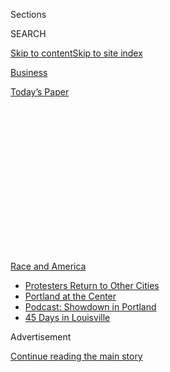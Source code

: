 <div id="app">

<div>

<div>

<div>

<div class="NYTAppHideMasthead css-1q2w90k e1suatyy0">

<div class="section css-ui9rw0 e1suatyy2">

<div class="css-eph4ug er09x8g0">

<div class="css-6n7j50">

</div>

<span class="css-1dv1kvn">Sections</span>

<div class="css-10488qs">

<span class="css-1dv1kvn">SEARCH</span>

</div>

[Skip to content](#site-content)[Skip to site
index](#site-index)

</div>

<div id="masthead-section-label" class="css-1wr3we4 eaxe0e00">

[Business](https://www.nytimes3xbfgragh.onion/section/business)

</div>

<div class="css-10698na e1huz5gh0">

</div>

</div>

<div id="masthead-bar-one" class="section hasLinks css-15hmgas e1csuq9d3">

<div class="css-uqyvli e1csuq9d0">

</div>

<div class="css-1uqjmks e1csuq9d1">

</div>

<div class="css-9e9ivx">

[](https://myaccount.nytimes3xbfgragh.onion/auth/login?response_type=cookie&client_id=vi)

</div>

<div class="css-1bvtpon e1csuq9d2">

[Today’s
Paper](https://www.nytimes3xbfgragh.onion/section/todayspaper)

</div>

</div>

</div>

</div>

<div data-aria-hidden="false">

<div id="site-content" data-role="main">

<div>

<div class="css-1aor85t" style="opacity:0.000000001;z-index:-1;visibility:hidden">

<div class="css-1hqnpie">

<div class="css-epjblv">

<span class="css-17xtcya">[Business](/section/business)</span><span class="css-x15j1o">|</span><span class="css-fwqvlz">‘Banking
While Black’: How Cashing a Check Can Be a
Minefield</span>

</div>

<div class="css-k008qs">

<div class="css-1iwv8en">

<span class="css-18z7m18"></span>

<div>

</div>

</div>

<span class="css-1n6z4y">https://nyti.ms/30XgLD5</span>

<div class="css-1705lsu">

<div class="css-4xjgmj">

<div class="css-4skfbu" data-role="toolbar" data-aria-label="Social Media Share buttons, Save button, and Comments Panel with current comment count" data-testid="share-tools">

  - 
  - 
  - 
  - 
    
    <div class="css-6n7j50">
    
    </div>

  - 
  - 

</div>

</div>

</div>

</div>

</div>

</div>

<div id="NYT_TOP_BANNER_REGION" class="css-13pd83m">

<div>

<div id="styln-prism-menu-1590763508878" class="section interactive-content interactive-size-medium css-1edisqu">

<div class="css-17ih8de interactive-body">

<div id="scroll-container" class="css-1gj85ro">

[<span class="styln-title-wrap"><span class="css-1pje3qr">Race
and</span><span class="css-1pje3qr">
America</span></span>](https://www.nytimes3xbfgragh.onion/news-event/george-floyd-protests-minneapolis-new-york-los-angeles?action=click&pgtype=Article&state=default&region=TOP_BANNER&context=storylines_menu)

  - [Protesters Return to Other
    Cities](https://www.nytimes3xbfgragh.onion/2020/07/26/us/protests-portland-seattle-trump.html?action=click&pgtype=Article&state=default&region=TOP_BANNER&context=storylines_menu)
  - [Portland at the
    Center](https://www.nytimes3xbfgragh.onion/2020/07/24/us/portland-oregon-protests-white-race.html?action=click&pgtype=Article&state=default&region=TOP_BANNER&context=storylines_menu)
  - [Podcast: Showdown in
    Portland](https://www.nytimes3xbfgragh.onion/2020/07/23/podcasts/the-daily/portland-protests.html?action=click&pgtype=Article&state=default&region=TOP_BANNER&context=storylines_menu)
  - [45 Days in
    Louisville](https://www.nytimes3xbfgragh.onion/interactive/2020/07/16/us/black-lives-matter-protests-louisville-breonna-taylor.html?action=click&pgtype=Article&state=default&region=TOP_BANNER&context=storylines_menu)

</div>

</div>

</div>

</div>

</div>

<div id="top-wrapper" class="css-1sy8kpn">

<div id="top-slug" class="css-l9onyx">

Advertisement

</div>

[Continue reading the main
story](#after-top)

<div class="ad top-wrapper" style="text-align:center;height:100%;display:block;min-height:250px">

<div id="top" class="place-ad" data-position="top" data-size-key="top">

</div>

</div>

<div id="after-top">

</div>

</div>

<div>

<div id="sponsor-wrapper" class="css-1hyfx7x">

<div id="sponsor-slug" class="css-19vbshk">

Supported by

</div>

[Continue reading the main
story](#after-sponsor)

<div id="sponsor" class="ad sponsor-wrapper" style="text-align:center;height:100%;display:block">

</div>

<div id="after-sponsor">

</div>

</div>

<div class="css-186x18t">

</div>

<div class="css-ls6wgr ehdk2mb0">

# ‘Banking While Black’: How Cashing a Check Can Be a Minefield

</div>

Black customers risk being racially profiled on everyday visits to bank
branches. Under federal laws, there is little recourse as long as the
banks ultimately complete their transactions.

<div class="css-79elbk" data-testid="photoviewer-wrapper">

<div class="css-z3e15g" data-testid="photoviewer-wrapper-hidden">

</div>

<div class="css-1a48zt4 ehw59r15" data-testid="photoviewer-children">

![<span class="css-16f3y1r e13ogyst0" data-aria-hidden="true">Clarice
Middleton was wrongfully accused of fraud by bank employees while trying
to cash a check at a Wells Fargo in
Atlanta.</span><span class="css-cnj6d5 e1z0qqy90" itemprop="copyrightHolder"><span class="css-1ly73wi e1tej78p0">Credit...</span><span><span>Matthew
Odom for The New York
Times</span></span></span>](https://static01.graylady3jvrrxbe.onion/images/2020/06/18/business/18bankcustomers2/merlin_173382978_0eff035e-6bfb-44af-ad11-d8fd378efb09-articleLarge.jpg?quality=75&auto=webp&disable=upscale)

</div>

</div>

<div class="css-18e8msd">

<div class="css-vp77d3 epjyd6m0">

<div class="css-hus3qt ey68jwv0" data-aria-hidden="true">

[![Emily
Flitter](https://static01.graylady3jvrrxbe.onion/images/2019/06/19/reader-center/author-emily-flitter/author-emily-flitter-thumbLarge.png
"Emily Flitter")](https://www.nytimes3xbfgragh.onion/by/emily-flitter)

</div>

<div class="css-1baulvz">

By [<span class="css-1baulvz last-byline" itemprop="name">Emily
Flitter</span>](https://www.nytimes3xbfgragh.onion/by/emily-flitter)

</div>

</div>

  - June 18,
    2020

  - 
    
    <div class="css-4xjgmj">
    
    <div class="css-d8bdto" data-role="toolbar" data-aria-label="Social Media Share buttons, Save button, and Comments Panel with current comment count" data-testid="share-tools">
    
      - 
      - 
      - 
      - 
        
        <div class="css-6n7j50">
        
        </div>
    
      - 
      - 
    
    </div>
    
    </div>

</div>

</div>

<div class="section meteredContent css-1r7ky0e" name="articleBody" itemprop="articleBody">

<div class="css-1fanzo5 StoryBodyCompanionColumn">

<div class="css-53u6y8">

Clarice Middleton shook with fear as she stood on the sidewalk outside a
Wells Fargo branch in Atlanta one December morning in 2018. Moments
earlier, she had tried to cash a $200 check, only to be accused of fraud
by three branch employees, who then called 911.

Ms. Middleton, who is black, remembers thinking: “I don’t want to die.”

For many black Americans, going to the bank can be a fraught experience.
Something as simple as trying to cash a check or open a bank account can
lead to suspicious employees summoning the police, causing anxiety and
fear — and sometimes even physical danger — for the accused customers.

There is no data on how frequently the police are called on customers
who are making legitimate everyday transactions. The phenomenon has its
own social media hashtag: \#BankingWhileBlack.

Most people who experience an episode of racial profiling don’t report
it, lawyers say. Some find it easier to engage in private settlement
negotiations. The few who sue — as Ms. Middleton did — are unlikely to
win in court because of loopholes in the law. Now, the police killing of
George Floyd in Minneapolis, which set off nationwide protests against
systemic racism, is prompting more people to speak up.

</div>

</div>

<div class="css-1fanzo5 StoryBodyCompanionColumn">

<div class="css-53u6y8">

Ms. Middleton had gone to the Wells Fargo branch in Druid Hills, a
wealthy, mostly white neighborhood in Atlanta, to cash a refund for a
security deposit from a real estate company that had an account with the
bank. Three bank employees examined the check and her identification,
but refused to look at the additional proof Ms. Middleton offered. They
declared the check fraudulent, and one employee called the police,
according to her lawsuit.

When an officer arrived, Ms. Middleton showed him her identification and
the check stub. As a former bank teller, she knew that would be proof
enough that her check was authentic. The officer left without taking
action. The Wells Fargo employees asked Ms. Middleton whether she still
wanted to cash the check.

“I said yes, because they had written all over the back of the check,”
said Ms. Middleton, who sued Wells Fargo last year for racial
discrimination and defamation and sought an unspecified amount of
damages.

Mary Eshet, a Wells Fargo spokeswoman, said Ms. Middleton had begun
yelling “abusive and profane language” at the employees when she saw her
ID being scanned.

“Employees tried to address Ms. Middleton’s concerns by explaining our
policies, but Ms. Middleton continued to yell profane language,” Ms
Eshet said. “She was asked to leave the branch multiple times and
refused, so our employees followed their processes to engage law
enforcement.” She added that the bank “appreciates the sensitivities of
engaging law enforcement and the importance of continually reviewing our
training, policies and procedures.”

</div>

</div>

<div class="css-1fanzo5 StoryBodyCompanionColumn">

<div class="css-53u6y8">

Ms. Middleton’s lawyer, Yechezkel Rodal, said her client had not used
profanity. “Wells Fargo is in possession of the video surveillance
showing exactly what happened in the branch that morning,” he said. “The
video will not support Wells Fargo’s lies.”

</div>

</div>

<div class="css-79elbk" data-testid="photoviewer-wrapper">

<div class="css-z3e15g" data-testid="photoviewer-wrapper-hidden">

</div>

<div class="css-1a48zt4 ehw59r15" data-testid="photoviewer-children">

![<span class="css-16f3y1r e13ogyst0" data-aria-hidden="true">The Wells
Fargo branch in Westchase, Fla., a wealthy neighborhood near
Tampa.</span><span class="css-cnj6d5 e1z0qqy90" itemprop="copyrightHolder"><span class="css-1ly73wi e1tej78p0">Credit...</span><span>Zack
Wittman for The New York
Times</span></span>](https://static01.graylady3jvrrxbe.onion/images/2020/06/19/business/00subJPunrest-bankcustomers-print/merlin_173294976_01f9aa3c-49e0-410b-81b8-679bbdd1922b-articleLarge.jpg?quality=75&auto=webp&disable=upscale)

</div>

</div>

<div class="css-1fanzo5 StoryBodyCompanionColumn">

<div class="css-53u6y8">

Some incidents play out without the involvement of police or courts.

In March 2019, Jabari Bennett wanted to withdraw $6,400 in cash to buy a
used Toyota Camry from a dealership in Wilmington, Del. He had just sold
his house in Atlanta and moved to Wilmington to live with his mother.
Having been a Wells Fargo customer for four years — he had around
$70,000 in his account from the sale of his house — Mr. Bennett walked
into a nearby branch expecting to be back at the dealership and in his
Camry within minutes.

He came away empty-handed and reeling.

First, a teller refused to accept that he was the account holder,
questioning his out-of-state driver’s license, he said — even though Mr.
Bennett had informed the bank of his new address just two weeks earlier.
Then, a branch manager told Mr. Bennett to leave. He left in disbelief,
then returned to try to complete the transaction. This time, the manager
threatened to call the police. Mr. Bennett left again.

The experience “made me feel like I was nothing,” Mr. Bennett said.

He abandoned the deal on the car. A week later, he moved all his money
out of Wells Fargo and then hired Mr. Rodal, who had gained a reputation
for representing black customers against the bank after the story of one
of his clients [went viral
in 2018](https://www.washingtonpost.com/news/business/wp/2018/07/27/a-black-woman-says-wells-fargo-didnt-want-to-cash-her-check-shes-suing-for-discrimination/).
Mr. Rodal sent Wells Fargo a letter, but negotiations stalled.

Mr. Bennett decided to share his story publicly in light of the recent
protests: “I don’t want anybody else to go through what I went through.”

Ms. Eshet, the Wells Fargo spokeswoman, said that branch employees were
trained to spot potential fraud, and that the bank had increased
security protocols to thwart internet scams involving large transfers of
money.

</div>

</div>

<div class="css-1fanzo5 StoryBodyCompanionColumn">

<div class="css-53u6y8">

“In this instance, there were enough markers for our team to conduct
extra diligence in order to protect the customer and the bank,” she
said.

The protests also pushed Benndrick Watson into action.

Last spring, Mr. Watson was driven out of a Wells Fargo branch in
Westchase, a wealthy neighborhood near Tampa, Fla., by what the branch
manager described as a “slip of the tongue.”

Mr. Watson, who was already a bank customer with a personal checking
account, went to the branch to open a business account for his law
firm.

</div>

</div>

<div class="css-79elbk" data-testid="photoviewer-wrapper">

<div class="css-z3e15g" data-testid="photoviewer-wrapper-hidden">

</div>

<div class="css-1a48zt4 ehw59r15" data-testid="photoviewer-children">

<div class="css-1xdhyk6 erfvjey0">

<span class="css-1ly73wi e1tej78p0">Image</span>

<div class="css-zjzyr8">

<div data-testid="lazyimage-container" style="height:483.33333333333326px">

</div>

</div>

</div>

<span class="css-16f3y1r e13ogyst0" data-aria-hidden="true">“I felt like
I had a knife in my gut,” Benndrick Watson said of his experience with a
bank branch manager. “It’s a sickening
word.”</span><span class="css-cnj6d5 e1z0qqy90" itemprop="copyrightHolder"><span class="css-1ly73wi e1tej78p0">Credit...</span><span>Zack
Wittman for The New York Times</span></span>

</div>

</div>

<div class="css-1fanzo5 StoryBodyCompanionColumn">

<div class="css-53u6y8">

A banker did a corporate records search and found Mr. Watson’s other
business, a record label. Mr. Watson tried to direct the employee to the
records for his law firm instead.

Eventually, the branch manager got involved. He sat down across from Mr.
Watson and watched him enter information, including his Social Security
number, into a keypad.

Then, the man uttered the N-word.

”He just said it — clear as day, no mistake,” Mr. Watson said. “My jaw
just dropped, I dropped the pen, there was silence, he kind of looked at
me, I said: ‘Did you really just say that?’”

</div>

</div>

<div class="css-1fanzo5 StoryBodyCompanionColumn">

<div class="css-53u6y8">

Mr. Watson said the man had immediately begun to protest, saying that he
had not meant to use the word, and that he was deeply sorry. Mr. Watson
did not buy it. He got up and left. The manager followed him to his car,
apologizing profusely, and resigned from the bank shortly afterward.

“I felt like I had a knife in my gut,” Mr. Watson said. “It’s a
sickening word.”

Mr. Watson turned to Mr. Rodal, who wrote to Wells Fargo seeking an
apology. The bank’s regional president, Steve Schultz, responded. “It
seems that the utterance of the offensive term was unintentional,” Mr.
Schultz wrote, but said the bank had taken “corrective action” against
the branch manager anyway, without providing details. Ms. Eshet of Wells
Fargo said the manager was deemed ineligible for any job with the bank.

Mr. Watson sued Wells Fargo in federal court in Florida on June 4.

In a statement, Ms. Eshet said: “We deeply apologize to Mr. Watson.
There’s no excuse for it, and while we took action to address the
matter, it cannot undo what happened and how he felt. We are very
sorry.”

The problem is hardly confined to Wells Fargo. Last June, Robyn Murphy,
a public relations consultant in Maryland, took her 18-year-old son,
Jason, to a Bank of America branch in Owings Mills, Md., to open a joint
savings account. Ms. Murphy, a 20-year customer of the bank, said she
was shocked when an employee refused to proceed after a computer program
flagged her son’s Social Security number as fraudulent.

Ms. Murphy protested: Her son had his own checking account at the bank.
His Social Security number had already been used there without issue.
The Murphys are black. Mr. Murphy, his mother said, is 6-foot-9.

“For all I know, it’s fraud,” the employee told them. Ms. Murphy said he
had asked them to come back with Mr. Murphy’s Social Security card. When
Mr. Murphy stood up, the employee yelled: “Don’t get up\!”

After Ms. Murphy contacted a senior vice president she knew at the bank,
other officials apologized and offered to open the branch whenever it
was convenient for the Murphys to return and complete the transaction —
which they did.

</div>

</div>

<div class="css-1fanzo5 StoryBodyCompanionColumn">

<div class="css-53u6y8">

“It weighed on us very heavily for a long time,” Ms. Murphy said.

“We understand the client did not feel she and her son were treated
properly in this interaction with our team, and we regret that,” Bill
Halldin, a Bank of America spokesman, said in an emailed statement.
“These alerts are designed to protect our clients from fraud and
misuse of their personal information.” He declined to comment on what,
if any, action the bank had taken against the employee.

Banks say they reject racism of any sort. The country’s four largest
banks by asset size, JPMorgan Chase, Wells Fargo, Bank of America and
Citigroup, all require branch employees to complete annual diversity
training, according to the banks’ representatives.

Still, banks have not managed to weed out discrimination. The New York
Times reported in December that a JPMorgan Chase employee had described
a customer as being “[from
Section 8](https://www.nytimes3xbfgragh.onion/2019/12/11/business/jpmorgan-banking-racism.html)”
and therefore undeserving of service. The bank has since said it would
seek to increase its sensitivity to issues surrounding race.

But little is mandated by law. The Civil Rights Act of 1964 lists
specific businesses that may not treat black customers differently:
movie theaters, hotels, restaurants, and performance and sports venues.
Federal courts have held that because the law identifies the kinds of
businesses to which it applies, those not on the list, such as banks,
cannot be held to it. That loophole makes it hard for victims of racial
profiling to win in court.

There is an additional limitation. In 1866, Congress created new laws to
establish rights for black Americans, including one giving them the
right to enter into agreements to buy goods or services and have those
contracts enforced. Courts have since ruled that the law requires only
that service be granted eventually.

In 2012, for instance, a federal appeals court ruled that a Hispanic man
who had been turned away by a white cashier at a Target store in Florida
did not have a case against Target because he was able to complete his
purchases with a different cashier.

That could stymie Ms. Middleton’s case. Wells Fargo is arguing that
because she was eventually able to cash her check, a judge should
dismiss it.

</div>

</div>

<div>

</div>

</div>

<div>

</div>

<div>

</div>

<div>

</div>

<div>

<div id="bottom-wrapper" class="css-1ede5it">

<div id="bottom-slug" class="css-l9onyx">

Advertisement

</div>

[Continue reading the main
story](#after-bottom)

<div id="bottom" class="ad bottom-wrapper" style="text-align:center;height:100%;display:block;min-height:90px">

</div>

<div id="after-bottom">

</div>

</div>

</div>

</div>

</div>

## Site Index

<div>

</div>

## Site Information Navigation

  - [© <span>2020</span> <span>The New York Times
    Company</span>](https://help.nytimes3xbfgragh.onion/hc/en-us/articles/115014792127-Copyright-notice)

<!-- end list -->

  - [NYTCo](https://www.nytco.com/)
  - [Contact
    Us](https://help.nytimes3xbfgragh.onion/hc/en-us/articles/115015385887-Contact-Us)
  - [Work with us](https://www.nytco.com/careers/)
  - [Advertise](https://nytmediakit.com/)
  - [T Brand Studio](http://www.tbrandstudio.com/)
  - [Your Ad
    Choices](https://www.nytimes3xbfgragh.onion/privacy/cookie-policy#how-do-i-manage-trackers)
  - [Privacy](https://www.nytimes3xbfgragh.onion/privacy)
  - [Terms of
    Service](https://help.nytimes3xbfgragh.onion/hc/en-us/articles/115014893428-Terms-of-service)
  - [Terms of
    Sale](https://help.nytimes3xbfgragh.onion/hc/en-us/articles/115014893968-Terms-of-sale)
  - [Site
    Map](https://spiderbites.nytimes3xbfgragh.onion)
  - [Help](https://help.nytimes3xbfgragh.onion/hc/en-us)
  - [Subscriptions](https://www.nytimes3xbfgragh.onion/subscription?campaignId=37WXW)

</div>

</div>

</div>

</div>
